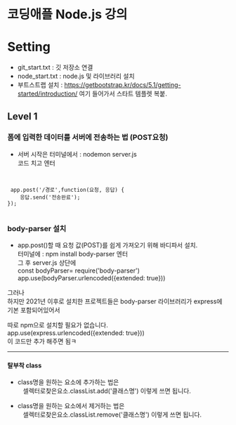# 코딩애플 Node.js 강의   
# Setting
 - git_start.txt : 깃 저장소 연결   
 - node_start.txt : node.js 및 라이브러리 설치
 - 부트스트랩 설치 : https://getbootstrap.kr/docs/5.1/getting-started/introduction/ 
    여기 들어가서 스타트 템플렛 복붙.

## Level 1 
### 폼에 입력한 데이터를 서버에 전송하는 법 (POST요청)

 - 서버 시작은 터미널에서 : nodemon server.js   
 코드 치고 엔터   

<pre><code>

 app.post('/경로',function(요청, 응답) {
    응답.send('전송완료');
});

</code></pre>   
   
### body-parser 설치   
- app.post()할 때 요청 값(POST)를 쉽게 가져오기 위해 바디파서 설치.   
터미널에 : npm install body-parser  엔터   
그 후 server.js 상단에   
const bodyParser= require('body-parser')   
app.use(bodyParser.urlencoded({extended: true}))   

그러나   
하지만 2021년 이후로 설치한 프로젝트들은 body-parser 라이브러리가 express에 기본 포함되어있어서 

따로 npm으로 설치할 필요가 없습니다.   
app.use(express.urlencoded({extended: true}))   
이 코드만 추가 해주면 됨ㅋ   

---   


   
   
#### 탈부착 class 

- class명을 원하는 요소에 추가하는 법은   
&nbsp;&nbsp; 셀렉터로찾은요소.classList.add('클래스명') 이렇게 쓰면 됩니다.

- class명을 원하는 요소에서 제거하는 법은   
&nbsp;&nbsp; 셀렉터로찾은요소.classList.remove('클래스명') 이렇게 쓰면 됩니다.

<pre><code>

</code></pre>   





